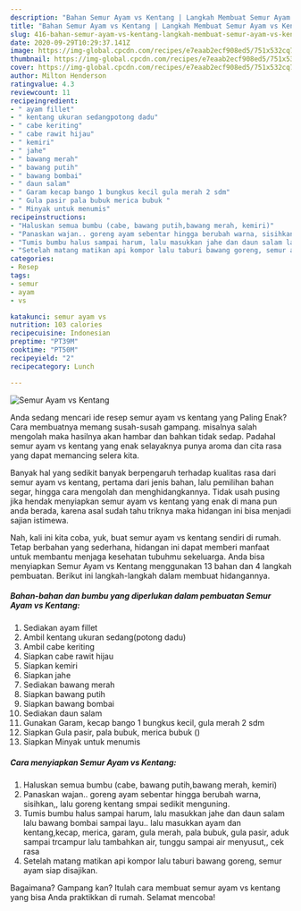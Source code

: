 ```yaml
---
description: "Bahan Semur Ayam vs Kentang | Langkah Membuat Semur Ayam vs Kentang Yang Bisa Manjain Lidah"
title: "Bahan Semur Ayam vs Kentang | Langkah Membuat Semur Ayam vs Kentang Yang Bisa Manjain Lidah"
slug: 416-bahan-semur-ayam-vs-kentang-langkah-membuat-semur-ayam-vs-kentang-yang-bisa-manjain-lidah
date: 2020-09-29T10:29:37.141Z
image: https://img-global.cpcdn.com/recipes/e7eaab2ecf908ed5/751x532cq70/semur-ayam-vs-kentang-foto-resep-utama.jpg
thumbnail: https://img-global.cpcdn.com/recipes/e7eaab2ecf908ed5/751x532cq70/semur-ayam-vs-kentang-foto-resep-utama.jpg
cover: https://img-global.cpcdn.com/recipes/e7eaab2ecf908ed5/751x532cq70/semur-ayam-vs-kentang-foto-resep-utama.jpg
author: Milton Henderson
ratingvalue: 4.3
reviewcount: 11
recipeingredient:
- " ayam fillet"
- " kentang ukuran sedangpotong dadu"
- " cabe keriting"
- " cabe rawit hijau"
- " kemiri"
- " jahe"
- " bawang merah"
- " bawang putih"
- " bawang bombai"
- " daun salam"
- " Garam kecap bango 1 bungkus kecil gula merah 2 sdm"
- " Gula pasir pala bubuk merica bubuk "
- " Minyak untuk menumis"
recipeinstructions:
- "Haluskan semua bumbu (cabe, bawang putih,bawang merah, kemiri)"
- "Panaskan wajan.. goreng ayam sebentar hingga berubah warna, sisihkan,, lalu goreng kentang smpai sedikit menguning."
- "Tumis bumbu halus sampai harum, lalu masukkan jahe dan daun salam lalu bawang bombai sampai layu.. lalu masukkan ayam dan kentang,kecap, merica, garam, gula merah, pala bubuk, gula pasir, aduk sampai trcampur lalu tambahkan air, tunggu sampai air menyusut,, cek rasa"
- "Setelah matang matikan api kompor lalu taburi bawang goreng, semur ayam siap disajikan."
categories:
- Resep
tags:
- semur
- ayam
- vs

katakunci: semur ayam vs 
nutrition: 103 calories
recipecuisine: Indonesian
preptime: "PT39M"
cooktime: "PT50M"
recipeyield: "2"
recipecategory: Lunch

---
```



![Semur Ayam vs Kentang](https://img-global.cpcdn.com/recipes/e7eaab2ecf908ed5/751x532cq70/semur-ayam-vs-kentang-foto-resep-utama.jpg)

Anda sedang mencari ide resep semur ayam vs kentang yang Paling Enak? Cara membuatnya memang susah-susah gampang. misalnya salah mengolah maka hasilnya akan hambar dan bahkan tidak sedap. Padahal semur ayam vs kentang yang enak selayaknya punya aroma dan cita rasa yang dapat memancing selera kita.

Banyak hal yang sedikit banyak berpengaruh terhadap kualitas rasa dari semur ayam vs kentang, pertama dari jenis bahan, lalu pemilihan bahan segar, hingga cara mengolah dan menghidangkannya. Tidak usah pusing jika hendak menyiapkan semur ayam vs kentang yang enak di mana pun anda berada, karena asal sudah tahu triknya maka hidangan ini bisa menjadi sajian istimewa.




Nah, kali ini kita coba, yuk, buat semur ayam vs kentang sendiri di rumah. Tetap berbahan yang sederhana, hidangan ini dapat memberi manfaat untuk membantu menjaga kesehatan tubuhmu sekeluarga. Anda bisa menyiapkan Semur Ayam vs Kentang menggunakan 13 bahan dan 4 langkah pembuatan. Berikut ini langkah-langkah dalam membuat hidangannya.

<!--inarticleads1-->

##### Bahan-bahan dan bumbu yang diperlukan dalam pembuatan Semur Ayam vs Kentang:

1. Sediakan  ayam fillet
1. Ambil  kentang ukuran sedang(potong dadu)
1. Ambil  cabe keriting
1. Siapkan  cabe rawit hijau
1. Siapkan  kemiri
1. Siapkan  jahe
1. Sediakan  bawang merah
1. Siapkan  bawang putih
1. Siapkan  bawang bombai
1. Sediakan  daun salam
1. Gunakan  Garam, kecap bango 1 bungkus kecil, gula merah 2 sdm
1. Siapkan  Gula pasir, pala bubuk, merica bubuk ()
1. Siapkan  Minyak untuk menumis




<!--inarticleads2-->

##### Cara menyiapkan Semur Ayam vs Kentang:

1. Haluskan semua bumbu (cabe, bawang putih,bawang merah, kemiri)
1. Panaskan wajan.. goreng ayam sebentar hingga berubah warna, sisihkan,, lalu goreng kentang smpai sedikit menguning.
1. Tumis bumbu halus sampai harum, lalu masukkan jahe dan daun salam lalu bawang bombai sampai layu.. lalu masukkan ayam dan kentang,kecap, merica, garam, gula merah, pala bubuk, gula pasir, aduk sampai trcampur lalu tambahkan air, tunggu sampai air menyusut,, cek rasa
1. Setelah matang matikan api kompor lalu taburi bawang goreng, semur ayam siap disajikan.




Bagaimana? Gampang kan? Itulah cara membuat semur ayam vs kentang yang bisa Anda praktikkan di rumah. Selamat mencoba!
